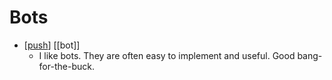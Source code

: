 # Bots

- [[push]] [[bot]]
  - I like bots. They are often easy to implement and useful. Good bang-for-the-buck. 


[//begin]: # "Autogenerated link references for markdown compatibility"
[push]: push "Push"
[//end]: # "Autogenerated link references"